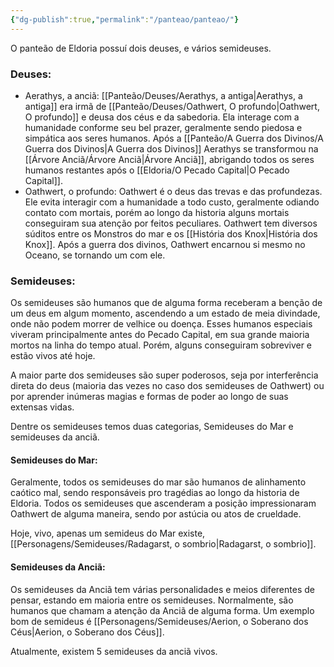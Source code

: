 ```yaml
---
{"dg-publish":true,"permalink":"/panteao/panteao/"}
---
```






O panteão de Eldoria possuí dois deuses, e vários semideuses. 

### Deuses:
- Aerathys, a anciã:  [[Panteão/Deuses/Aerathys, a antiga\|Aerathys, a antiga]] era irmã de [[Panteão/Deuses/Oathwert, O profundo\|Oathwert, O profundo]] e deusa dos céus e da sabedoria. Ela interage com a humanidade conforme seu bel prazer, geralmente sendo piedosa e simpática aos seres humanos. Após a [[Panteão/A Guerra dos Divinos/A Guerra dos Divinos\|A Guerra dos Divinos]] Aerathys se transformou na [[Árvore Anciã/Árvore Anciã\|Árvore Anciã]], abrigando todos os seres humanos restantes após o [[Eldoria/O Pecado Capital\|O Pecado Capital]].
- Oathwert, o profundo: Oathwert é o deus das trevas e das profundezas. Ele evita interagir com a humanidade a todo custo, geralmente odiando contato com mortais, porém ao longo da historia alguns mortais conseguiram sua atenção por feitos peculiares. Oathwert tem diversos súditos entre os Monstros do mar e os [[História dos Knox\|História dos Knox]]. Após a guerra dos divinos, Oathwert encarnou si mesmo no Oceano, se tornando um com ele.

### Semideuses:

Os semideuses são humanos que de alguma forma receberam a benção de um deus em algum momento, ascendendo a um estado de meia divindade, onde não podem morrer de velhice ou doença. Esses humanos especiais viveram principalmente antes do Pecado Capital, em sua grande maioria mortos na linha do tempo atual. Porém, alguns conseguiram sobreviver e estão vivos até hoje. 

A maior parte dos semideuses são super poderosos, seja por interferência direta do deus (maioria das vezes no caso dos semideuses de Oathwert) ou por aprender inúmeras magias e formas de poder ao longo de suas extensas vidas. 

Dentre os semideuses temos duas categorias, Semideuses do Mar e semideuses da anciã.

#### Semideuses do Mar:
Geralmente, todos os semideuses do mar são humanos de alinhamento caótico mal, sendo responsáveis pro tragédias ao longo da historia de Eldoria. Todos os semideuses que ascenderam a posição impressionaram Oathwert de alguma maneira, sendo por astúcia ou atos de crueldade.

Hoje, vivo, apenas um semideus do Mar existe, [[Personagens/Semideuses/Radagarst, o sombrio\|Radagarst, o sombrio]].

#### Semideuses da Anciã:

Os semideuses da Anciã tem várias personalidades e meios diferentes de pensar, estando em maioria entre os semideuses. Normalmente, são humanos que chamam a atenção da Anciã de alguma forma. Um exemplo bom de semideus é [[Personagens/Semideuses/Aerion, o Soberano dos Céus\|Aerion, o Soberano dos Céus]]. 

Atualmente, existem 5 semideuses da anciã vivos.

